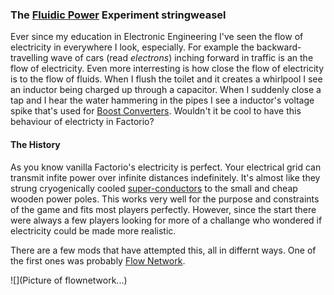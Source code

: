### The [Fluidic Power](https://mods.factorio.com/mod/FluidicPower) Experiment <author>stringweasel</author>

Ever since my education in Electronic Engineering I've seen the flow of electricity in everywhere I look, especially. For example the backward-travelling wave of cars (read *electrons*) inching forward in traffic is an the flow of electricity. Even more interresting is how close the flow of electricity is to the flow of fluids. When I flush the toilet and it creates a whirlpool I see an inductor being charged up through a capacitor. When I suddenly close a tap and I hear the water hammering in the pipes I see a inductor's voltage spike that's used for [Boost Converters](https://en.wikipedia.org/wiki/Boost_converter). Wouldn't it be cool to have this behaviour of electricty in Factorio?

#### The History

As you know vanilla Factorio's electricity is perfect. Your electrical grid can transmit infite power over infinite distances indefinitely. It's almost like they strung cryogenically cooled [super-conductors](https://en.wikipedia.org/wiki/Superconductivity) to the small and cheap wooden power poles. This works very well for the purpose and constraints of the game and fits most players perfectly. However, since the start there were always a few players looking for more of a challange who wondered if electricity could be made more realistic.

There are a few mods that have attempted this, all in differnt ways. One of the first ones was probably [Flow Network](https://mods.factorio.com/mods/Simdezimon/flownetwork).

![](Picture of flownetwork...)